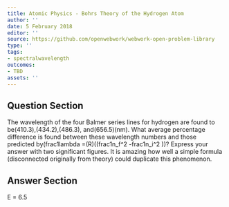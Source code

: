 ```yaml
---
title: Atomic Physics - Bohrs Theory of the Hydrogen Atom
author: ''
date: 5 February 2018
editor: ''
source: https://github.com/openwebwork/webwork-open-problem-library
type: ''
tags:
- spectralwavelength
outcomes:
- TBD
assets: ''
---
```


## Question Section 

The wavelength of the four Balmer series lines for hydrogen are found to be(410.3),(434.2),(486.3), and(656.5)(nm). What average percentage difference is found between these wavelength numbers and those predicted by(frac1lambda =(R)((frac1n_f^2 -frac1n_i^2 ))? Express your answer with two significant figures.
It is amazing how well a simple formula (disconnected originally from theory) could duplicate this phenomenon.



## Answer Section

E = 6.5